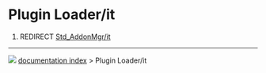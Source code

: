 # Plugin Loader/it
1.  REDIRECT [Std_AddonMgr/it](Std_AddonMgr/it.md)



---
![](images/Button_right.svg) [documentation index](../README.md) > Plugin Loader/it
